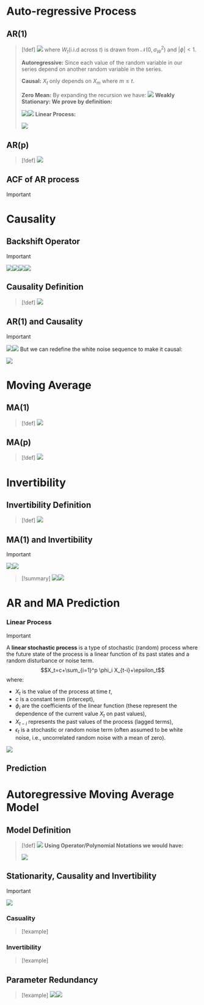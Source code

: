 # Auto-regressive Process
## AR(1)
> [!def]
> ![](ARMA.assets/image-20240916173726936.png)
> where $W_t$(i.i.d across $t$) is drawn from $\mathcal{N}(0, \sigma_{W}^2)$ and $|\phi| < 1$.
> 
> **Autoregressive:** Since each value of the random variable in our series depend on another random variable in the series.
> 
> **Causal:** $X_t$ only depends on $X_{m}$ where $m\leq t$.
> 
> **Zero Mean:** By expanding the recursion we have:
> ![](ARMA.assets/image-20240916174017960.png)
> **Weakly Stationary: We prove by definition:**
> 
> ![](ARMA.assets/image-20240916174036753.png)![](ARMA.assets/image-20240920112954376.png)
> **Linear Process:**
> 
> ![](ARMA.assets/image-20240920165942679.png)



## AR(p)
> [!def]
> ![](ARMA.assets/image-20240916174108060.png)


## ACF of AR process
> [!important]


 


# Causality
## Backshift Operator
> [!important]
> ![](ARMA.assets/image-20240920165103325.png)![](ARMA.assets/image-20240920165118044.png)![](ARMA.assets/image-20240920165235065.png)![](ARMA.assets/image-20240920165355926.png)





## Causality Definition
> [!def]
> ![](ARMA.assets/image-20240920170247701.png)



## AR(1) and Causality
> [!important]
> ![](ARMA.assets/image-20240920170655460.png)![](ARMA.assets/image-20240920170728814.png)
> But we can redefine the white noise sequence to make it causal:
> 
> ![](ARMA.assets/image-20240920170815278.png)





# Moving Average
## MA(1)
> [!def]
> ![](ARMA.assets/image-20240916174226990.png)



## MA(p)
> [!def]
> ![](ARMA.assets/image-20240916174232948.png)



# Invertibility
## Invertibility Definition
> [!def]
> ![](ARMA.assets/image-20240920171401823.png)





## MA(1) and Invertibility
> [!important]
> ![](ARMA.assets/image-20240920171257365.png)![](ARMA.assets/image-20240920171310083.png)

> [!summary]
> ![](ARMA.assets/image-20240920171427735.png)![](ARMA.assets/image-20240920171435772.png)



# AR and MA Prediction
### Linear Process
> [!important]
> A **linear stochastic process** is a type of stochastic (random) process where the future state of the process is a linear function of its past states and a random disturbance or noise term. 
> $$X_t=c+\sum_{i=1}^p \phi_i X_{t-i}+\epsilon_t$$
> where:
> - $X_t$ is the value of the process at time $t$,
> - $c$ is a constant term (intercept),
> - $\phi_i$ are the coefficients of the linear function (these represent the dependence of the current value $X_t$ on past values),
> - $X_{t-i}$ represents the past values of the process (lagged terms),
> - $\epsilon_t$ is a stochastic or random noise term (often assumed to be white noise, i.e., uncorrelated random noise with a mean of zero).
> 
> ![](ARMA.assets/image-20240920111753334.png)




## Prediction







# Autoregressive Moving Average Model
## Model Definition
> [!def]
> ![](ARMA.assets/image-20240916174157103.png)
> **Using Operator/Polynomial Notations we would have:**
> 
> ![](ARMA.assets/image-20240920172529763.png)


## Stationarity, Causality and Invertibility
> [!important]
> ![](ARMA.assets/image-20240920172703440.png)





### Casuality
> [!example]
> 





### Invertibility
> [!example]



## Parameter Redundancy
> [!example]
> ![](ARMA.assets/image-20240920172616427.png)![](ARMA.assets/image-20240920172634668.png)










